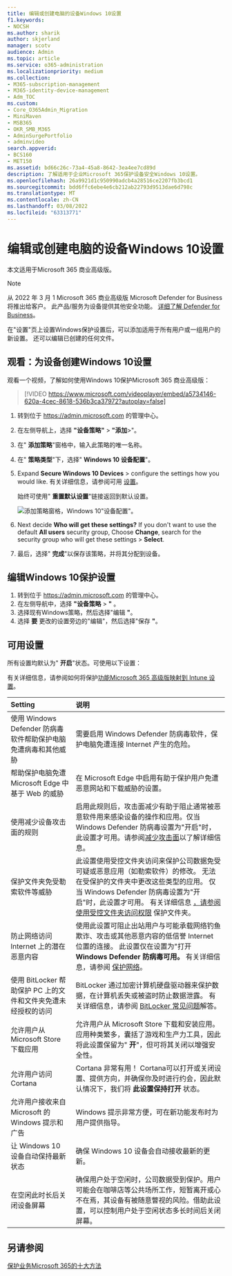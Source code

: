 ```yaml
---
title: 编辑或创建电脑的设备Windows 10设置
f1.keywords:
- NOCSH
ms.author: sharik
author: skjerland
manager: scotv
audience: Admin
ms.topic: article
ms.service: o365-administration
ms.localizationpriority: medium
ms.collection:
- M365-subscription-management
- M365-identity-device-management
- Adm_TOC
ms.custom:
- Core_O365Admin_Migration
- MiniMaven
- MSB365
- OKR_SMB_M365
- AdminSurgePortfolio
- adminvideo
search.appverid:
- BCS160
- MET150
ms.assetid: bd66c26c-73a4-45a8-8642-3ea4ee7cd89d
description: 了解适用于企业Microsoft 365保护设备安全Windows 10设置。
ms.openlocfilehash: 26a9921d1c950990adcb4a28516ce2207fb3bcd1
ms.sourcegitcommit: bdd6ffc6ebe4e6cb212ab22793d9513dae6d798c
ms.translationtype: MT
ms.contentlocale: zh-CN
ms.lasthandoff: 03/08/2022
ms.locfileid: "63313771"
---
```

# <a name="edit-or-create-device-protection-settings-for-windows-10-pcs"></a>编辑或创建电脑的设备Windows 10设置

本文适用于Microsoft 365 商业高级版。

> [!NOTE]
> 从 2022 年 3 月 1 Microsoft 365 商业高级版 Microsoft Defender for Business 将推出给客户。 此产品/服务为设备提供其他安全功能。 [详细了解 Defender for Business](../../security/defender-business/mdb-overview.md)。

在"设置"页上设置Windows保护设置后，可以添加适用于所有用户或一组用户的新设置。 还可以编辑已创建的任何文件。

## <a name="watch-create-protection-settings-for-windows-10-devices"></a>观看：为设备创建Windows 10设置

观看一个视频，了解如何使用Windows 10保护Microsoft 365 商业高级版：
  
> [!VIDEO https://www.microsoft.com/videoplayer/embed/a5734146-620a-4cec-8618-536b3ca37972?autoplay=false]
  
1. 转到位于 <a href="https://go.microsoft.com/fwlink/p/?linkid=837890" target="_blank">https://admin.microsoft.com</a> 的管理中心。 
2. 在左侧导航上，选择 **"设备策略"** \> **"添加**\>"。
3. 在" **添加策略**"窗格中，输入此策略的唯一名称。 
4. 在" **策略类型**"下，选择" **Windows 10 设备配置**"。
5. Expand **Secure Windows 10 Devices** \> configure the settings how you would like. 有关详细信息，请参阅可用 [设置](#available-settings)。 
    
    始终可使用" **重置默认设置**"链接返回到默认设置。 
    
    ![添加策略窗格，Windows 10"设备配置"。](../../media/fa9e2dc2-7eae-4c96-af34-765a1f641ecf.png)
  
6. Next decide **Who will get these settings?** If you don't want to use the default **All users** security group, Choose **Change**, search for the security group who will get these settings \> **Select**.
7. 最后，选择" **完成**"以保存该策略，并将其分配到设备。 

## <a name="edit-windows-10-protection-settings"></a>编辑Windows 10保护设置
 
1. 转到位于 <a href="https://go.microsoft.com/fwlink/p/?linkid=837890" target="_blank">https://admin.microsoft.com</a> 的管理中心。     
2. 在左侧导航中，选择 **"设备策略** \> **"** 。
1. 选择现有Windows策略，然后选择"编辑 **"**。
1. 选择 **要** 更改的设置旁边的"编辑"，然后选择"保存 **"**。

## <a name="available-settings"></a>可用设置

所有设置均默认为" **开启**"状态。可使用以下设置：
  
有关详细信息，请参阅如何将保护[功能Microsoft 365 高级版映射到 Intune 设置](map-protection-features-to-intune-settings.md)。 


|Setting  <br/> |说明  <br/> |
|:-----|:-----|
|使用 Windows Defender 防病毒软件帮助保护电脑免遭病毒和其他威胁  <br/> |需要启用 Windows Defender 防病毒软件，保护电脑免遭连接 Internet 产生的危险。  <br/> |
|帮助保护电脑免遭 Microsoft Edge 中基于 Web 的威胁  <br/> |在 Microsoft Edge 中启用有助于保护用户免遭恶意网站和下载威胁的设置。  <br/> |
|使用减少设备攻击面的规则  <br/> |启用此规则后，攻击面减少有助于阻止通常被恶意软件用来感染设备的操作和应用。仅当 Windows Defender 防病毒设置为"开启"时，此设置才可用。请参阅[减少攻击面](/windows/security/threat-protection/microsoft-defender-atp/exploit-protection)以了解详细信息。  <br/> |
|保护文件夹免受勒索软件等威胁  <br/> |此设置使用受控文件夹访问来保护公司数据免受可疑或恶意应用（如勒索软件）的修改。 无法在受保护的文件夹中更改这些类型的应用。 仅当 Windows Defender 防病毒设置为"开启"时，此设置才可用。 有关详细信息 [，请参阅使用受控文件夹访问权限](/mem/configmgr/protect/deploy-use/create-deploy-exploit-guard-policy#bkmk_CFA) 保护文件夹。  <br/> |
|防止网络访问 Internet 上的潜在恶意内容  <br/> |使用此设置可阻止出站用户与可能承载网络钓鱼欺诈、攻击或其他恶意内容的低信誉 Internet 位置的连接。 此设置仅在设置为"打开 **Windows Defender 防病毒可用。** 有关详细信息，请参阅 [保护网络](/windows/security/threat-protection/windows-defender-antivirus/configure-real-time-protection-windows-defender-antivirus)。  <br/> |
|使用 BitLocker 帮助保护 PC 上的文件和文件夹免遭未经授权的访问  <br/> |BitLocker 通过加密计算机硬盘驱动器来保护数据，在计算机丢失或被盗时防止数据泄露。 有关详细信息，请参阅 [BitLocker 常见问题](/windows/security/information-protection/BitLocker/BitLocker-frequently-asked-questions)解答。  <br/> |
|允许用户从 Microsoft Store 下载应用  <br/> |允许用户从 Microsoft Store 下载和安装应用。应用种类繁多，囊括了游戏和生产力工具，因此将此设置保留为" **开**"，但可将其关闭以增强安全性。  <br/> |
|允许用户访问 Cortana  <br/> |Cortana 非常有用！ Cortana可以打开或关闭设置、提供方向，并确保你及时进行约会，因此默认情况下，我们将 **此设置保持打开** 状态。  <br/> |
|允许用户接收来自 Microsoft 的 Windows 提示和广告  <br/> |Windows 提示非常方便，可在新功能发布时为用户提供指导。  <br/> |
|让 Windows 10 设备自动保持最新状态  <br/> |确保 Windows 10 设备会自动接收最新的更新。  <br/> |
|在空闲此时长后关闭设备屏幕  <br/> |确保用户处于空闲时，公司数据受到保护。用户可能会在咖啡店等公共场所工作，短暂离开或心不在焉，其设备有被随意瞥视的风险。借助此设置，可以控制用户处于空闲状态多长时间后关闭屏幕。  <br/> |

## <a name="see-also"></a>另请参阅

[保护业务Microsoft 365的十大方法](../security-and-compliance/secure-your-business-data.md)